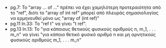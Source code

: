 * pg.7:
  Το "array ... of ..." πρέπει να έχει χαμηλότερη προτεραιότητα από το "ref", διότι το "array of int ref" μπορεί από πλευράς σημασιολογίας να ερμηνευθεί μόνο ως "array of (int ref)"
* pg.11 ln.33:
  Το "ref t" να γίνει "t ref".
* pg.13 ln.13:
  Το "για κάποιους θετικούς φυσικούς αριθμούς n, m_1, . . . m_n" να γίνει "για κάποιο θετικό φυσικό αριθμό n και μη αρνητικούς φυσικούς αριθμούς m_1, . . . m_n"
